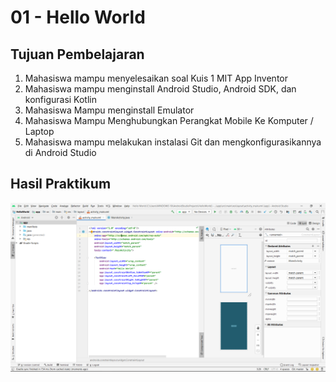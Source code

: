 # 01 - Hello World

## Tujuan Pembelajaran

1. Mahasiswa mampu menyelesaikan soal Kuis 1 MIT App Inventor 
2. Mahasiswa mampu menginstall Android Studio, Android SDK, dan konfigurasi Kotlin 
3. Mahasiswa Mampu menginstall Emulator 
4. Mahasiswa Mampu Menghubungkan Perangkat Mobile Ke Komputer / Laptop 
5. Mahasiswa mampu melakukan instalasi Git dan mengkonfigurasikannya  di Android Studio

## Hasil Praktikum

![contoh gambar](img/HelloWorld.PNG)

